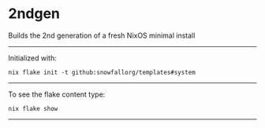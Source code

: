 # 2ndgen

Builds the 2nd generation of a fresh NixOS minimal install

---

Initialized with:

```
nix flake init -t github:snowfallorg/templates#system
```

---

To see the flake content type:

```
nix flake show
```

---